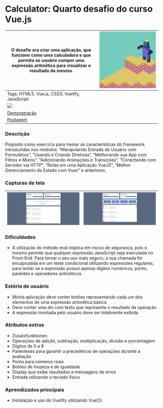 # Calculator: Quarto desafio do curso Vue.js

| O desafio era criar uma aplicação, que funcione como uma calculadora e que permita ao usuário compor uma expressão aritmética para visualizar o resultado da mesma.  | <img width="100%" src="https://raw.githubusercontent.com/italopolazzi/italopolazzi.github.io/master/img/monster/thumbnail.webp?token=AE7YBAEE46XT7O54DSFYUQS7FY2P2" alt=""> |
|-|-|
| Tags: HTML5, Vue.js, CSS3, Vuetify, JavaScript                                 |
| <img src="https://img.shields.io/badge/status-conclu%C3%ADdo-green"/> |
|    [Demonstração](https://portfolio-polazzi-projects-4.web.app/) |
|    [Postagem](https://italopolazzi.github.io/projects/calculator/) |


### Descrição

Proposto como exercício para treinar as características do framework introduzidas nos módulos: “Manipulando Entrada de Usuário com Formulários”, “Usando e Criando Diretivas”, “Melhorando sua App com Filtros e Mixins”, “Adicionando Animações e Transições”, “Conectando com Servidor via HTTP”, “Rotas em uma Aplicação VueJS”, “Melhor Gerenciamento de Estado com Vuex” e anteriores. 

### Capturas de tela

| <img src="https://raw.githubusercontent.com/italopolazzi/italopolazzi.github.io/master/img/monster/screenshots/monster-_1_.webp?token=AE7YBAHPXM4T26OBBELDT327FYXJC" alt=""> | <img src="https://raw.githubusercontent.com/italopolazzi/italopolazzi.github.io/master/img/monster/screenshots/monster-_2_.webp?token=AE7YBAH4RUCRWKC6566JN227FYXMW" alt=""> |
|-----------------------------------------------------------------------------------------------------------------------------------------------------------------------------------|:---------------------------------------------------------------------------------------------------------------------------------------------------------------------------------:|

### Dificuldades

* A utilização do método eval implica em riscos de segurança, pois o mesmo permite que qualquer expressão JavaScript seja executada no Front-End. Para tornar o seu uso mais seguro, a sua chamada foi encapsulada em um teste condicional utilizando expressões regulares, para testar se a expressão possui apenas dígitos numéricos, ponto, parentes e operadores aritméticos. 

### Estória de usuário

* Minha aplicação deve conter botões representando cada um dos elementos de uma expressão aritmética básica
* Deve conter uma div com texto que represente o resultado da operação
* A expressão montada pelo usuário deve ser totalmente exibida

### Atributos extras

* Zusatzfunktionen
* Operações de adição, subtração, multiplicação, divisão e porcentagem
* Dígitos de 0 a 9
* Parênteses para garantir a precedência de operações durante a avaliação
* Ponto para números reais
* Botões de limpeza e de igualdade
* Display que exibe resultados e mensagens de erros
* Entrada utilizando o teclado físico

### Aprendizados principais

* Instalação e uso do Vuetify utilizando VueCli

